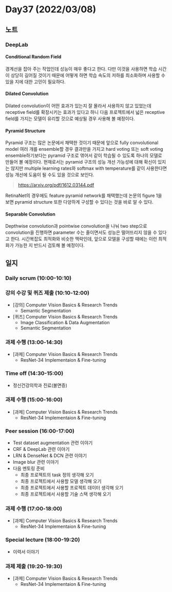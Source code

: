 # Day37 (2022/03/08)

## 노트

### DeepLab

#### Conditional Random Field

경계선을 잡아 주는 작업인데 성능이 매우 좋다고 한다. 다만 이것을 사용하면 학습 시간이 상당히 길어질 것이기 때문에 어떻게 하면 학습 속도의 저하를 최소화하며 사용할 수 있을 지에 대한 고민이 필요하다.

#### Dilated Convolution

Dilated convolution이 어떤 효과가 있는지 잘 몰라서 사용하지 않고 있었는데 receptive field를 확장시키는 효과가 있다고 하니 다음 프로젝트에서 넓은 receptive field를 가지는 모델이 유리할 것으로 예상될 경우 사용해 볼 예정이다.

#### Pyramid Structure

Pyramid 구조는 많은 논문에서 채택한 것이기 때문에 앞으로 fully convolutional model 여러 개를 ensemble할 경우 결과만을 가지고 hard voting 또는 soft voting ensemble하기보다는 pyramid 구조로 엮어서 같이 학습될 수 있도록 하나의 모델로 만들어 볼 예정이다. 현재로서는 pyramid 구조의 성능 개선 가능성에 대해 확신이 있지는 않지만 multiple learning rates와 softmax with temperature를 같이 사용한다면 성능 개선에 도움이 될 수도 있을 것으로 보인다.

> https://arxiv.org/pdf/1612.03144.pdf

RetinaNet의 경우에도 feature pyramid network를 채택했는데 논문의 figure 1을 보면 pyramid structure 또한 다양하게 구성할 수 있다는 것을 바로 알 수 있다.

#### Separable Convolution

Depthwise convolution과 pointwise convolution을 나눠 two step으로 convolution을 진행하면 parameter 수는 줄이면서도 성능은 떨어뜨리지 않을 수 있다고 한다. 시간복잡도 최적화와 비슷한 맥락인데, 앞으로 모델을 구성할 때에는 이런 최적화가 가능한 지 반드시 검토해 볼 예정이다.

## 일지

### Daily scrum (10:00-10:10)

### 강의 수강 및 퀴즈 제출 (10:10-12:00)

  * [강의] Computer Vision Basics & Research Trends
    * Semantic Segmentation
  * [퀴즈] Computer Vision Basics & Research Trends
    * Image Classification & Data Augmentation
    * Semantic Segmentation

### 과제 수행 (13:00-14:30)

  * [과제] Computer Vision Basics & Research Trends
    * ResNet-34 Implementaion & Fine-tuning

### Time off (14:30-15:00)

  * 정신건강의학과 진료(불면증)

### 과제 수행 (15:00-16:00)

  * [과제] Computer Vision Basics & Research Trends
    * ResNet-34 Implementaion & Fine-tuning

### Peer session (16:00-17:00)

  * Test dataset augmentation 관련 이야기
  * CRF & DeepLab 관련 이야기
  * LRN & DenseNet & DCN 관련 이야기
  * Image blur 관련 이야기
  * 다음 멘토링 준비
    * 최종 프로젝트의 task 정의 생각해 오기
    * 최종 프로젝트에서 사용할 모델 생각해 오기
    * 최종 프로젝트에서 사용할 프로젝트 데이터 생각해 오기
    * 최종 프로젝트에서 사용할 기술 스택 생각해 오기

### 과제 수행 (17:00-18:00)

  * [과제] Computer Vision Basics & Research Trends
    * ResNet-34 Implementaion & Fine-tuning

### Special lecture (18:00-19:20)

  * 이력서 이야기

### 과제 제출 (19:20-19:30)

  * [과제] Computer Vision Basics & Research Trends
    * ResNet-34 Implementaion & Fine-tuning
